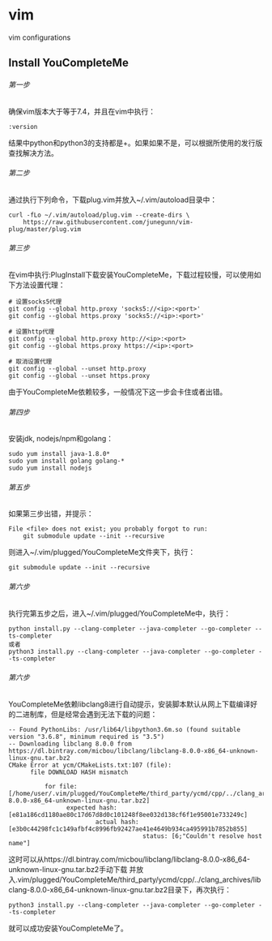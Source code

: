# vim
vim configurations

## Install YouCompleteMe

###### 第一步
确保vim版本大于等于7.4，并且在vim中执行：
```
:version
```
结果中python和python3的支持都是+。如果如果不是，可以根据所使用的发行版查找解决方法。

###### 第二步
通过执行下列命令，下载plug.vim并放入~/.vim/autoload目录中：
```
curl -fLo ~/.vim/autoload/plug.vim --create-dirs \
    https://raw.githubusercontent.com/junegunn/vim-plug/master/plug.vim
```

###### 第三步
在vim中执行:PlugInstall下载安装YouCompleteMe，下载过程较慢，可以使用如下方法设置代理：
```
# 设置socks5代理
git config --global http.proxy 'socks5://<ip>:<port>'
git config --global https.proxy 'socks5://<ip>:<port>'

# 设置http代理
git config --global http.proxy http://<ip>:<port>
git config --global https.proxy https://<ip>:<port>

# 取消设置代理
git config --global --unset http.proxy
git config --global --unset https.proxy
```

由于YouCompleteMe依赖较多，一般情况下这一步会卡住或者出错。
###### 第四步
安装jdk, nodejs/npm和golang：
```
sudo yum install java-1.8.0*
sudo yum install golang golang-*
sudo yum install nodejs
```
###### 第五步
如果第三步出错，并提示：
```
File <file> does not exist; you probably forgot to run:
    git submodule update --init --recursive
```
则进入~/.vim/plugged/YouCompleteMe文件夹下，执行：
```
git submodule update --init --recursive
```

###### 第六步
执行完第五步之后，进入~/.vim/plugged/YouCompleteMe中，执行：
```
python install.py --clang-completer --java-completer --go-completer --ts-completer
或者
python3 install.py --clang-completer --java-completer --go-completer --ts-completer
```

###### 第六步
YouCompleteMe依赖libclang8进行自动提示，安装脚本默认从网上下载编译好的二进制库，但是经常会遇到无法下载的问题：
```
-- Found PythonLibs: /usr/lib64/libpython3.6m.so (found suitable version "3.6.8", minimum required is "3.5") 
-- Downloading libclang 8.0.0 from https://dl.bintray.com/micbou/libclang/libclang-8.0.0-x86_64-unknown-linux-gnu.tar.bz2
CMake Error at ycm/CMakeLists.txt:107 (file):
      file DOWNLOAD HASH mismatch

          for file: [/home/user/.vim/plugged/YouCompleteMe/third_party/ycmd/cpp/../clang_archives/libclang-8.0.0-x86_64-unknown-linux-gnu.tar.bz2]
                expected hash: [e81a186cd1180ae80c17d67d8d0c101248f8ee032d138cf6f1e95001e733249c]
                        actual hash: [e3b0c44298fc1c149afbf4c8996fb92427ae41e4649b934ca495991b7852b855]
                                     status: [6;"Couldn't resolve host name"]
```
这时可以从https://dl.bintray.com/micbou/libclang/libclang-8.0.0-x86_64-unknown-linux-gnu.tar.bz2手动下载
并放入.vim/plugged/YouCompleteMe/third_party/ycmd/cpp/../clang_archives/libclang-8.0.0-x86_64-unknown-linux-gnu.tar.bz2目录下，再次执行：
```
python3 install.py --clang-completer --java-completer --go-completer --ts-completer
```
就可以成功安装YouCompleteMe了。
